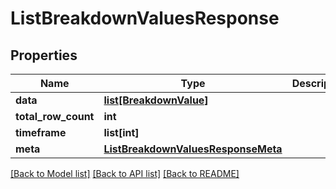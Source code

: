 # ListBreakdownValuesResponse

## Properties
Name | Type | Description | Notes
------------ | ------------- | ------------- | -------------
**data** | [**list[BreakdownValue]**](BreakdownValue.md) |  | [optional]
**total_row_count** | **int** |  | [optional]
**timeframe** | **list[int]** |  | [optional]
**meta** | [**ListBreakdownValuesResponseMeta**](ListBreakdownValuesResponseMeta.md) |  | [optional]

[[Back to Model list]](../README.md#documentation-for-models) [[Back to API list]](../README.md#documentation-for-api-endpoints) [[Back to README]](../README.md)



